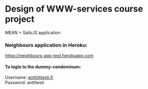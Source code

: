 # Design of WWW-services course project

MEAN + SailsJS application

### Neighbours application in Heroku:

  https://neighbours-app-test.herokuapp.com
  
#### To login to the dummy-condominum:
  
  Username: antti@testi.fi <br />
  Password: anttitesti
